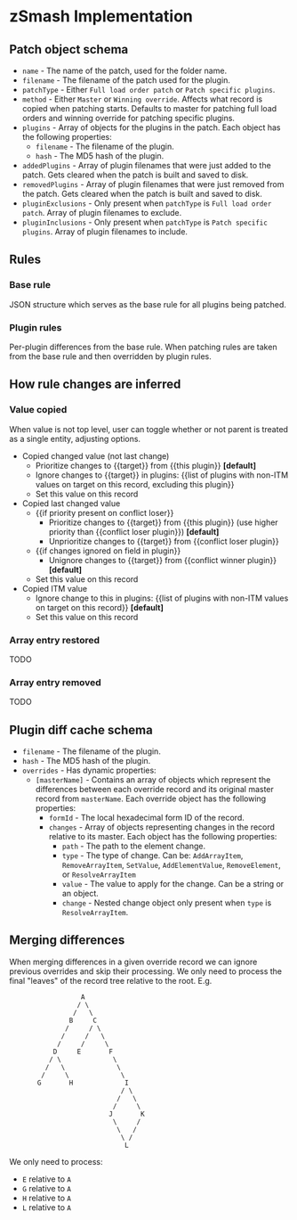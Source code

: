 
# zSmash Implementation

## Patch object schema
- `name` - The name of the patch, used for the folder name.
- `filename` - The filename of the patch used for the plugin.
- `patchType` - Either `Full load order patch` or `Patch specific plugins`.
- `method` - Either `Master` or `Winning override`.  Affects what record is copied when patching starts.  Defaults to master for patching full load orders and winning override for patching specific plugins.
- `plugins` - Array of objects for the plugins in the patch.  Each object has the following properties:
    - `filename` - The filename of the plugin.
    - `hash` - The MD5 hash of the plugin.
- `addedPlugins` - Array of plugin filenames that were just added to the patch.  Gets cleared when the patch is built and saved to disk.
- `removedPlugins` - Array of plugin filenames that were just removed from the patch.  Gets cleared when the patch is built and saved to disk.
- `pluginExclusions` - Only present when `patchType` is `Full load order patch`.  Array of plugin filenames to exclude.
- `pluginInclusions` - Only present when `patchType` is `Patch specific plugins`.  Array of plugin filenames to include.

## Rules

### Base rule

JSON structure which serves as the base rule for all plugins being patched.

### Plugin rules

Per-plugin differences from the base rule.  When patching rules are taken from the base rule and then overridden by plugin rules.

## How rule changes are inferred

### Value copied
When value is not top level, user can toggle whether or not parent is treated as a single entity, adjusting options.

- Copied changed value (not last change)
  - Prioritize changes to {{target}} from {{this plugin}} **[default]**
  - Ignore changes to {{target}} in plugins: {{list of plugins with non-ITM values on target on this record, excluding this plugin}}
  - Set this value on this record
- Copied last changed value
  - {{if priority present on conflict loser}} 
    - Prioritize changes to {{target}} from {{this plugin}} (use higher priority than {{conflict loser plugin}}) **[default]**
    - Unprioritize changes to {{target}} from {{conflict loser plugin}}
  - {{if changes ignored on field in plugin}} 
    - Unignore changes to {{target}} from {{conflict winner plugin}} **[default]**
  - Set this value on this record
- Copied ITM value
  - Ignore change to this in plugins: {{list of plugins with non-ITM values on target on this record}} **[default]**
  - Set this value on this record

### Array entry restored

TODO

### Array entry removed

TODO

## Plugin diff cache schema

- `filename` - The filename of the plugin.
- `hash` - The MD5 hash of the plugin.
- `overrides` - Has dynamic properties:
    - `[masterName]` - Contains an array of objects which represent the differences between each override record and its original master record from `masterName`.  Each override object has the following properties:
        - `formId` - The local hexadecimal form ID of the record.
        - `changes` - Array of objects representing changes in the record relative to its master.  Each object has the following properties:
            - `path` - The path to the element change.
            - `type` - The type of change.  Can be: `AddArrayItem`, `RemoveArrayItem`, `SetValue`, `AddElementValue`, `RemoveElement`, or `ResolveArrayItem`
            - `value` - The value to apply for the change.  Can be a string or an object.
            - `change` - Nested change object only present when `type` is `ResolveArrayItem`.

## Merging differences
When merging differences in a given override record we can ignore previous overrides and skip their processing.  We only need to process the final "leaves" of the record tree relative to the root.  E.g.

```
                  A
                 / \
                /   \
               B     C
              /     / \
             /     /   \
            /     /     \
           D     E       F
          / \             \
         /   \             \
        /     \             \
       G       H             I
                            / \
                           /   \
                          /     \
                         J       K
                          \     /
                           \   /
                            \ /
                             L
```

We only need to process:

- `E` relative to `A`
- `G` relative to `A`
- `H` relative to `A`
- `L` relative to `A`